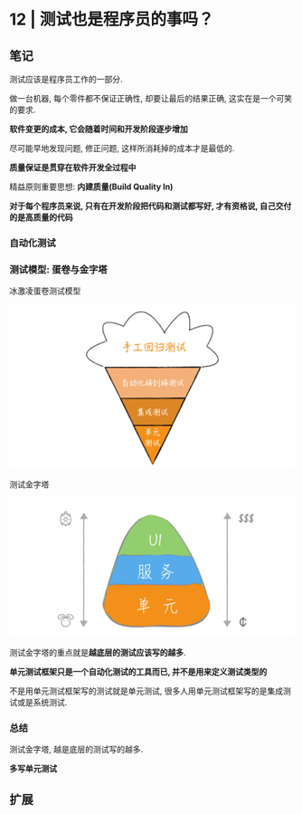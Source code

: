 # 12 | 测试也是程序员的事吗？

## 笔记

测试应该是程序员工作的一部分.

做一台机器, 每个零件都不保证正确性, 却要让最后的结果正确, 这实在是一个可笑的要求.

**软件变更的成本, 它会随着时间和开发阶段逐步增加**

尽可能早地发现问题, 修正问题, 这样所消耗掉的成本才是最低的.

**质量保证是贯穿在软件开发全过程中**

精益原则重要思想: **内建质量(Build Quality In)**

**对于每个程序员来说, 只有在开发阶段把代码和测试都写好, 才有资格说, 自己交付的是高质量的代码**

### 自动化测试

### 测试模型: 蛋卷与金字塔

冰激凌蛋卷测试模型

![](./img/12_01.jpg)

测试金字塔

![](./img/12_02.jpg)

测试金字塔的重点就是**越底层的测试应该写的越多**.

**单元测试框架只是一个自动化测试的工具而已, 并不是用来定义测试类型的**

不是用单元测试框架写的测试就是单元测试, 很多人用单元测试框架写的是集成测试或是系统测试.

### 总结

测试金字塔, 越是底层的测试写的越多.

**多写单元测试**

## 扩展